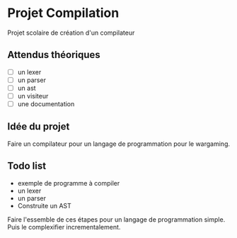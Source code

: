 # Projet Compilation
Projet scolaire de création d'un compilateur

## Attendus théoriques
- [ ] un lexer
- [ ] un parser
- [ ] un ast
- [ ] un visiteur
- [ ] une documentation

## Idée du projet

Faire un compilateur pour un langage de programmation pour le wargaming.

## Todo list
- exemple de programme à compiler
- un lexer
- un parser
- Construite un AST

Faire l'essemble de ces étapes pour un langage de programmation simple. Puis le complexifier incrementalement.

